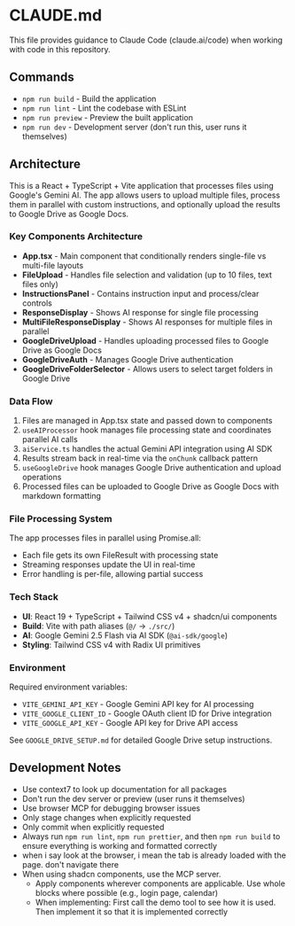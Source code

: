 # CLAUDE.md

This file provides guidance to Claude Code (claude.ai/code) when working with code in this repository.

## Commands

- `npm run build` - Build the application
- `npm run lint` - Lint the codebase with ESLint
- `npm run preview` - Preview the built application
- `npm run dev` - Development server (don't run this, user runs it themselves)

## Architecture

This is a React + TypeScript + Vite application that processes files using Google's Gemini AI. The app allows users to upload multiple files, process them in parallel with custom instructions, and optionally upload the results to Google Drive as Google Docs.

### Key Components Architecture

- **App.tsx** - Main component that conditionally renders single-file vs multi-file layouts
- **FileUpload** - Handles file selection and validation (up to 10 files, text files only)
- **InstructionsPanel** - Contains instruction input and process/clear controls
- **ResponseDisplay** - Shows AI response for single file processing
- **MultiFileResponseDisplay** - Shows AI responses for multiple files in parallel
- **GoogleDriveUpload** - Handles uploading processed files to Google Drive as Google Docs
- **GoogleDriveAuth** - Manages Google Drive authentication
- **GoogleDriveFolderSelector** - Allows users to select target folders in Google Drive

### Data Flow

1. Files are managed in App.tsx state and passed down to components
2. `useAIProcessor` hook manages file processing state and coordinates parallel AI calls
3. `aiService.ts` handles the actual Gemini API integration using AI SDK
4. Results stream back in real-time via the `onChunk` callback pattern
5. `useGoogleDrive` hook manages Google Drive authentication and upload operations
6. Processed files can be uploaded to Google Drive as Google Docs with markdown formatting

### File Processing System

The app processes files in parallel using Promise.all:

- Each file gets its own FileResult with processing state
- Streaming responses update the UI in real-time
- Error handling is per-file, allowing partial success

### Tech Stack

- **UI**: React 19 + TypeScript + Tailwind CSS v4 + shadcn/ui components
- **Build**: Vite with path aliases (`@/` → `./src/`)
- **AI**: Google Gemini 2.5 Flash via AI SDK (`@ai-sdk/google`)
- **Styling**: Tailwind CSS v4 with Radix UI primitives

### Environment

Required environment variables:

- `VITE_GEMINI_API_KEY` - Google Gemini API key for AI processing
- `VITE_GOOGLE_CLIENT_ID` - Google OAuth client ID for Drive integration
- `VITE_GOOGLE_API_KEY` - Google API key for Drive API access

See `GOOGLE_DRIVE_SETUP.md` for detailed Google Drive setup instructions.

## Development Notes

- Use context7 to look up documentation for all packages
- Don't run the dev server or preview (user runs it themselves)
- Use browser MCP for debugging browser issues
- Only stage changes when explicitly requested
- Only commit when explicitly requested
- Always run `npm run lint`, `npm run prettier`, and then `npm run build` to ensure everything is working and formatted correctly
- when i say look at the browser, i mean the tab is already loaded with the page. don't navigate there
- When using shadcn components, use the MCP
  server.
  - Apply components wherever components are applicable. Use whole blocks where possible (e.g., login page,
    calendar)
  - When implementing: First call the demo tool to see how it is used. Then implement it so that it is implemented correctly
